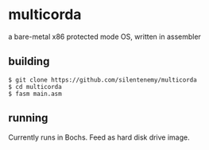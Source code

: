 # multicorda
a bare-metal x86 protected mode OS, written in assembler

## building
```
$ git clone https://github.com/silentenemy/multicorda
$ cd multicorda
$ fasm main.asm
```

## running
Currently runs in Bochs. Feed as hard disk drive image.
